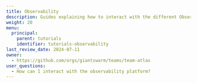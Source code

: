 ```yaml
---
title: Observability
description: Guides explaining how to interact with the different Observability Platform components.
weight: 20
menu:
  principal:
    parent: tutorials
    identifier: tutorials-observability
last_review_date: 2024-07-11
owner:
  - https://github.com/orgs/giantswarm/teams/team-atlas
user_questions:
  - How can I interact with the observability platform?
---
```


